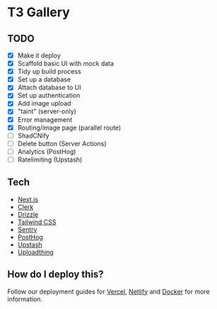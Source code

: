 # T3 Gallery

## TODO

- [x] Make it deploy
- [x] Scaffold basic UI with mock data
- [x] Tidy up build process
- [x] Set up a database
- [x] Attach database to UI
- [x] Set up authentication
- [x] Add image upload
- [x] "taint" (server-only)
- [x] Error management
- [x] Routing/image page (parallel route)
- [ ] ShadCNify
- [ ] Delete button (Server Actions)
- [ ] Analytics (PostHog)
- [ ] Ratelimiting (Upstash)

## Tech

- [Next.js](https://nextjs.org)
- [Clerk](https://clerk.dev)
- [Drizzle](https://orm.drizzle.team)
- [Tailwind CSS](https://tailwindcss.com)
- [Sentry](https://sentry.io)
- [PostHog](https://posthog.com)
- [Upstash](https://upstash.com)
- [Uploadthing](https://uploadthing.com)

## How do I deploy this?

Follow our deployment guides for [Vercel](https://create.t3.gg/en/deployment/vercel), [Netlify](https://create.t3.gg/en/deployment/netlify) and [Docker](https://create.t3.gg/en/deployment/docker) for more information.

